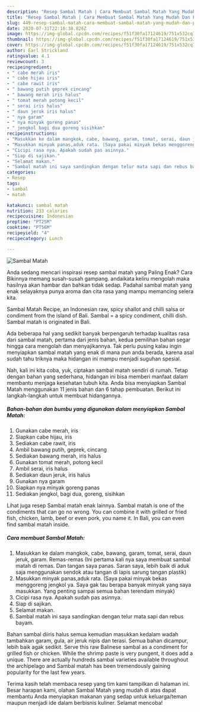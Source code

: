 ```yaml
---
description: "Resep Sambal Matah | Cara Membuat Sambal Matah Yang Mudah Dan Praktis"
title: "Resep Sambal Matah | Cara Membuat Sambal Matah Yang Mudah Dan Praktis"
slug: 449-resep-sambal-matah-cara-membuat-sambal-matah-yang-mudah-dan-praktis
date: 2020-07-31T22:10:38.826Z
image: https://img-global.cpcdn.com/recipes/f51f30fa17124619/751x532cq70/sambal-matah-foto-resep-utama.jpg
thumbnail: https://img-global.cpcdn.com/recipes/f51f30fa17124619/751x532cq70/sambal-matah-foto-resep-utama.jpg
cover: https://img-global.cpcdn.com/recipes/f51f30fa17124619/751x532cq70/sambal-matah-foto-resep-utama.jpg
author: Earl Strickland
ratingvalue: 4.1
reviewcount: 3
recipeingredient:
- " cabe merah iris"
- " cabe hijau iris"
- " cabe rawit iris"
- " bawang putih geprek cincang"
- " bawang merah iris halus"
- " tomat merah potong kecil"
- " serai iris halus"
- " daun jeruk iris halus"
- " nya garam"
- " nya minyak goreng panas"
- " jengkol bagi dua goreng sisihkan"
recipeinstructions:
- "Masukkan ke dalam mangkok, cabe, bawang, garam, tomat, serai, daun jeruk, garam. Remas-remas (Ini pertama kali nya saya membuat sambal matah di remas. Dan tangan saya panas. Saran saya, lebih baik di aduk saja menggunakan sendok atau tangan di lapis sarung tangan plastik)"
- "Masukkan minyak panas,aduk rata. (Saya pakai minyak bekas menggoreng jengkol ya. Saya gak tau berapa banyak minyak yang saya masukkan. Yang penting sampai semua bahan terendam minyak)"
- "Cicipi rasa nya. Apakah sudah pas asinnya."
- "Siap di sajikan."
- "Selamat makan."
- "Sambal matah ini saya sandingkan dengan telur mata sapi dan rebus bayam."
categories:
- Resep
tags:
- sambal
- matah

katakunci: sambal matah 
nutrition: 233 calories
recipecuisine: Indonesian
preptime: "PT25M"
cooktime: "PT56M"
recipeyield: "4"
recipecategory: Lunch

---
```



![Sambal Matah](https://img-global.cpcdn.com/recipes/f51f30fa17124619/751x532cq70/sambal-matah-foto-resep-utama.jpg)

Anda sedang mencari inspirasi resep sambal matah yang Paling Enak? Cara Bikinnya memang susah-susah gampang. andaikata keliru mengolah maka hasilnya akan hambar dan bahkan tidak sedap. Padahal sambal matah yang enak selayaknya punya aroma dan cita rasa yang mampu memancing selera kita.

Sambal Matah Recipe, an Indonesian raw, spicy shallot and chilli salsa or condiment from the island of Bali. Sambal = a spicy condiment, chilli dish. Sambal matah is originated in Bali.

Ada beberapa hal yang sedikit banyak berpengaruh terhadap kualitas rasa dari sambal matah, pertama dari jenis bahan, kedua pemilihan bahan segar hingga cara mengolah dan menyajikannya. Tak perlu pusing kalau ingin menyiapkan sambal matah yang enak di mana pun anda berada, karena asal sudah tahu triknya maka hidangan ini mampu menjadi suguhan spesial.


Nah, kali ini kita coba, yuk, ciptakan sambal matah sendiri di rumah. Tetap dengan bahan yang sederhana, hidangan ini bisa memberi manfaat dalam membantu menjaga kesehatan tubuh kita. Anda bisa menyiapkan Sambal Matah menggunakan 11 jenis bahan dan 6 tahap pembuatan. Berikut ini langkah-langkah untuk membuat hidangannya.

<!--inarticleads1-->

##### Bahan-bahan dan bumbu yang digunakan dalam menyiapkan Sambal Matah:

1. Gunakan  cabe merah, iris
1. Siapkan  cabe hijau, iris
1. Sediakan  cabe rawit, iris
1. Ambil  bawang putih, geprek, cincang
1. Sediakan  bawang merah, iris halus
1. Gunakan  tomat merah, potong kecil
1. Ambil  serai, iris halus
1. Sediakan  daun jeruk, iris halus
1. Gunakan  nya garam
1. Siapkan  nya minyak goreng panas
1. Sediakan  jengkol, bagi dua, goreng, sisihkan


Lihat juga resep Sambal matah enak lainnya. Sambal matah is one of the condiments that can go no wrong. You can combine it with grilled or fried fish, chicken, lamb, beef or even pork, you name it. In Bali, you can even find sambal matah inside. 

<!--inarticleads2-->

##### Cara membuat Sambal Matah:

1. Masukkan ke dalam mangkok, cabe, bawang, garam, tomat, serai, daun jeruk, garam. Remas-remas (Ini pertama kali nya saya membuat sambal matah di remas. Dan tangan saya panas. Saran saya, lebih baik di aduk saja menggunakan sendok atau tangan di lapis sarung tangan plastik)
1. Masukkan minyak panas,aduk rata. (Saya pakai minyak bekas menggoreng jengkol ya. Saya gak tau berapa banyak minyak yang saya masukkan. Yang penting sampai semua bahan terendam minyak)
1. Cicipi rasa nya. Apakah sudah pas asinnya.
1. Siap di sajikan.
1. Selamat makan.
1. Sambal matah ini saya sandingkan dengan telur mata sapi dan rebus bayam.


Bahan sambal diiris halus semua kemudian masukkan kedalam wadah tambahkan garam, gula, air jeruk nipis dan terasi. Semua bahan dicampur, lebih baik agak sedikit. Serve this raw Balinese sambal as a condiment for grilled fish or chicken. While the shrimp paste is very pungent, it does add a unique. There are actually hundreds sambal varieties available throughout the archipelago and Sambal matah has been tremendously gaining popularity for the last few years. 

Terima kasih telah membaca resep yang tim kami tampilkan di halaman ini. Besar harapan kami, olahan Sambal Matah yang mudah di atas dapat membantu Anda menyiapkan makanan yang sedap untuk keluarga/teman maupun menjadi ide dalam berbisnis kuliner. Selamat mencoba!
